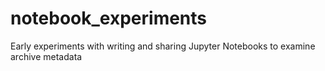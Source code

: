 # notebook_experiments
Early experiments with writing and sharing Jupyter Notebooks to examine archive metadata

